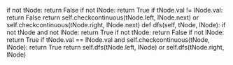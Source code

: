 if not tNode:
return False
if not lNode:
return True
if tNode.val != lNode.val:
return False
return self.checkcontinuous(tNode.left, lNode.next) or self.checkcontinuous(tNode.right, lNode.next)
def dfs(self, tNode, lNode):
if not tNode and not lNode:
return True
if not tNode:
return False
if not lNode:
return True
if tNode.val == lNode.val and self.checkcontinuous(tNode, lNode):
return True
return self.dfs(tNode.left, lNode) or self.dfs(tNode.right, lNode)
```